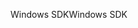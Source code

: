 <span data-ttu-id="d5eb2-101">Windows SDK</span><span class="sxs-lookup"><span data-stu-id="d5eb2-101">Windows SDK</span></span>